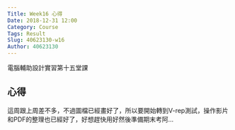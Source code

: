 ```yaml
---
Title: Week16 心得
Date: 2018-12-31 12:00
Category: Course
Tags: Result
Slug: 40623130-w16
Author: 40623130
---
```


電腦輔助設計實習第十五堂課

<!-- PELICAN_END_SUMMARY -->

心得
----

這周跟上周差不多，不過圖檔已經畫好了，所以要開始轉到V-rep測試，操作影片和PDF的整理也已經好了，好想趕快用好然後準備期末考阿...

